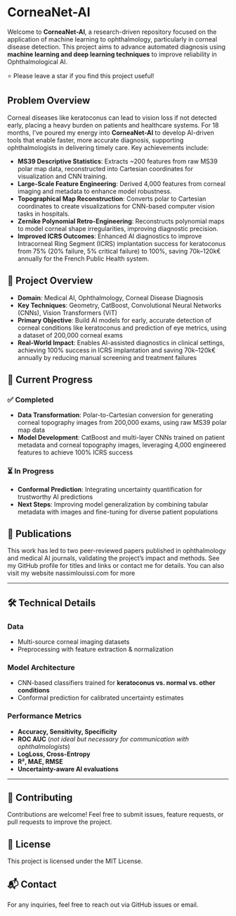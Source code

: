 # CorneaNet-AI

Welcome to **CorneaNet-AI**, a research-driven repository focused on the application of machine learning to ophthalmology, particularly in corneal disease detection. This project aims to advance automated diagnosis using **machine learning and deep learning techniques** to improve reliability in Ophthalmological AI.

⭐ Please leave a star if you find this project useful!

## Problem Overview
Corneal diseases like keratoconus can lead to vision loss if not detected early, placing a heavy burden on patients and healthcare systems. For 18 months, I’ve poured my energy into **CorneaNet-AI** to develop AI-driven tools that enable faster, more accurate diagnosis, supporting ophthalmologists in delivering timely care. Key achievements include:
- **MS39 Descriptive Statistics**: Extracts ~200 features from raw MS39 polar map data, reconstructed into Cartesian coordinates for visualization and CNN training.
- **Large-Scale Feature Engineering**: Derived 4,000 features from corneal imaging and metadata to enhance model robustness.
- **Topographical Map Reconstruction**: Converts polar to Cartesian coordinates to create visualizations for CNN-based computer vision tasks in hospitals.
- **Zernike Polynomial Retro-Engineering**: Reconstructs polynomial maps to model corneal shape irregularities, improving diagnostic precision.
- **Improved ICRS Outcomes**: Enhanced AI diagnostics to improve Intracorneal Ring Segment (ICRS) implantation success for keratoconus from 75% (20% failure, 5% critical failure) to 100%, saving 70k–120k€ annually for the French Public Health system.

## 🚀 Project Overview
- **Domain**: Medical AI, Ophthalmology, Corneal Disease Diagnosis
- **Key Techniques**: Geometry, CatBoost, Convolutional Neural Networks (CNNs), Vision Transformers (ViT)
- **Primary Objective**: Build AI models for early, accurate detection of corneal conditions like keratoconus and prediction of eye metrics, using a dataset of 200,000 corneal exams
- **Real-World Impact**: Enables AI-assisted diagnostics in clinical settings, achieving 100% success in ICRS implantation and saving 70k–120k€ annually by reducing manual screening and treatment failures

## 📌 Current Progress
### ✅ Completed
- **Data Transformation**: Polar-to-Cartesian conversion for generating corneal topography images from 200,000 exams, using raw MS39 polar map data
- **Model Development**: CatBoost and multi-layer CNNs trained on patient metadata and corneal topography images, leveraging 4,000 engineered features to achieve 100% ICRS success

### ⏳ In Progress
- **Conformal Prediction**: Integrating uncertainty quantification for trustworthy AI predictions
- **Next Steps**: Improving model generalization by combining tabular metadata with images and fine-tuning for diverse patient populations

## 📝 Publications
This work has led to two peer-reviewed papers published in ophthalmology and medical AI journals, validating the project’s impact and methods. 
See my GitHub profile for titles and links or contact me for details. You can also visit my website nassimlouissi.com for more

---

## 🛠 Technical Details

### **Data**
- Multi-source corneal imaging datasets
- Preprocessing with feature extraction & normalization

### **Model Architecture**
- CNN-based classifiers trained for **keratoconus vs. normal vs. other conditions**
- Conformal prediction for calibrated uncertainty estimates

### **Performance Metrics**
- **Accuracy, Sensitivity, Specificity**
- **ROC AUC** (*not ideal but necessary for communication with ophthalmologists*)
- **LogLoss, Cross-Entropy**
- **R², MAE, RMSE**
- **Uncertainty-aware AI evaluations**

---

## 📢 Contributing
Contributions are welcome! Feel free to submit issues, feature requests, or pull requests to improve the project.

## 📄 License
This project is licensed under the MIT License.

## 📬 Contact
For any inquiries, feel free to reach out via GitHub issues or email.
